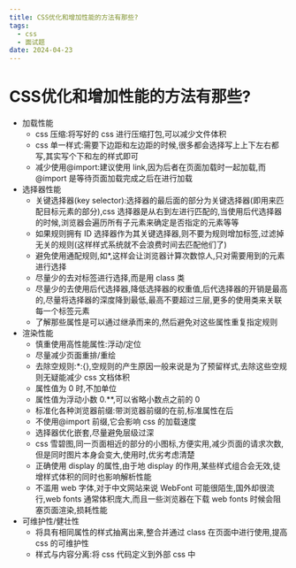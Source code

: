 ```yaml
---
title: CSS优化和增加性能的方法有那些?
tags:
  - css
  - 面试题
date: 2024-04-23
---
```

# CSS优化和增加性能的方法有那些?

- 加载性能
	- css 压缩:将写好的 css 进行压缩打包,可以减少文件体积
	- css 单一样式:需要下边距和左边距的时候,很多都会选择写上上下左右都写,其实写个下和左的样式即可
	- 减少使用@import:建议使用 link,因为后者在页面加载时一起加载,而@import 是等待页面加载完成之后在进行加载
- 选择器性能
	- 关键选择器(key selector):选择器的最后面的部分为关键选择器(即用来匹配目标元素的部分),css 选择器是从右到左进行匹配的,当使用后代选择器的时候,浏览器会遍历所有子元素来确定是否指定的元素等等
	- 如果规则拥有 ID 选择器作为其关键选择器,则不要为规则增加标签,过滤掉无关的规则(这样样式系统就不会浪费时间去匹配他们了)
	- 避免使用通配规则,如*,这样会让浏览器计算次数惊人,只对需要用到的元素进行选择
	- 尽量少的去对标签进行选择,而是用 class 类
	- 尽量少的去使用后代选择器,降低选择器的权重值,后代选择器的开销是最高的,尽量将选择器的深度降到最低,最高不要超过三层,更多的使用类来关联每一个标签元素
	- 了解那些属性是可以通过继承而来的,然后避免对这些属性重复指定规则
- 渲染性能
	- 慎重使用高性能属性:浮动/定位
	- 尽量减少页面重排/重绘
	- 去除空规则:*:{},空规则的产生原因一般来说是为了预留样式,去除这些空规则无疑能减少 css 文档体积
	- 属性值为 0 时,不加单位
	- 属性值为浮动小数 0.**,可以省略小数点之前的 0
	- 标准化各种浏览器前缀:带浏览器前缀的在前,标准属性在后
	- 不使用@import 前缀,它会影响 css 的加载速度
	- 选择器优化嵌套,尽量避免层级过深
	- css 雪碧图,同一页面相近的部分的小图标,方便实用,减少页面的请求次数,但是同时图片本身会变大,使用时,优劣考虑清楚
	- 正确使用 display 的属性,由于地 display 的作用,某些样式组合会无效,徒增样式体积的同时也影响解析性能
	- 不滥用 web 字体,对于中文网站来说 WebFont 可能很陌生,国外却很流行,web fonts 通常体积庞大,而且一些浏览器在下载 web fonts 时候会阻塞页面渲染,损耗性能
- 可维护性/健壮性
	- 将具有相同属性的样式抽离出来,整合并通过 class 在页面中进行使用,提高 css 的可维护性
	- 样式与内容分离:将 css 代码定义到外部 css 中